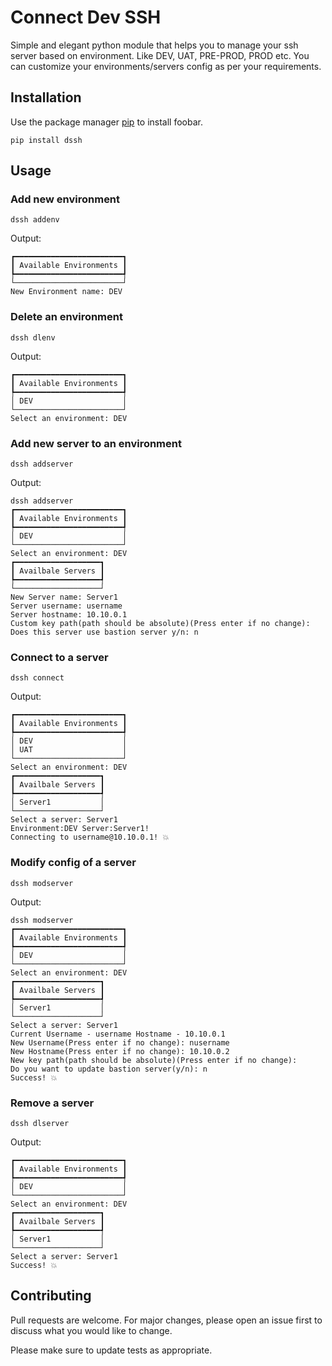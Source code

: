 # Connect Dev SSH

Simple and elegant python module that helps you to manage your ssh server based on environment. Like DEV, UAT, PRE-PROD, PROD etc.
You can customize your environments/servers config as per your requirements.

## Installation

Use the package manager [pip](https://pip.pypa.io/en/stable/) to install foobar.

```
pip install dssh
```

## Usage

### Add new environment

```
dssh addenv
```

Output:

```
┏━━━━━━━━━━━━━━━━━━━━━━━━┓
┃ Available Environments ┃
┡━━━━━━━━━━━━━━━━━━━━━━━━┩
└────────────────────────┘
New Environment name: DEV
```

### Delete an environment

```
dssh dlenv
```

Output:

```
┏━━━━━━━━━━━━━━━━━━━━━━━━┓
┃ Available Environments ┃
┡━━━━━━━━━━━━━━━━━━━━━━━━┩
│ DEV                    │
└────────────────────────┘
Select an environment: DEV
```

### Add new server to an environment

```
dssh addserver
```

Output:

```
dssh addserver
┏━━━━━━━━━━━━━━━━━━━━━━━━┓
┃ Available Environments ┃
┡━━━━━━━━━━━━━━━━━━━━━━━━┩
│ DEV                    │
└────────────────────────┘
Select an environment: DEV
┏━━━━━━━━━━━━━━━━━━━┓
┃ Availbale Servers ┃
┡━━━━━━━━━━━━━━━━━━━┩
└───────────────────┘
New Server name: Server1
Server username: username
Server hostname: 10.10.0.1
Custom key path(path should be absolute)(Press enter if no change):
Does this server use bastion server y/n: n
```

### Connect to a server

```
dssh connect
```

Output:

```
┏━━━━━━━━━━━━━━━━━━━━━━━━┓
┃ Available Environments ┃
┡━━━━━━━━━━━━━━━━━━━━━━━━┩
│ DEV                    │
│ UAT                    │
└────────────────────────┘
Select an environment: DEV
┏━━━━━━━━━━━━━━━━━━━┓
┃ Availbale Servers ┃
┡━━━━━━━━━━━━━━━━━━━┩
│ Server1           │
└───────────────────┘
Select a server: Server1
Environment:DEV Server:Server1!
Connecting to username@10.10.0.1! 💥
```

### Modify config of a server

```
dssh modserver
```

Output:

```
dssh modserver                    
┏━━━━━━━━━━━━━━━━━━━━━━━━┓
┃ Available Environments ┃
┡━━━━━━━━━━━━━━━━━━━━━━━━┩
│ DEV                    │
└────────────────────────┘
Select an environment: DEV
┏━━━━━━━━━━━━━━━━━━━┓
┃ Availbale Servers ┃
┡━━━━━━━━━━━━━━━━━━━┩
│ Server1           │
└───────────────────┘
Select a server: Server1
Current Username - username Hostname - 10.10.0.1
New Username(Press enter if no change): nusername
New Hostname(Press enter if no change): 10.10.0.2
New key path(path should be absolute)(Press enter if no change):
Do you want to update bastion server(y/n): n
Success! 💥
```

### Remove a server

```
dssh dlserver
```

Output:

```
┏━━━━━━━━━━━━━━━━━━━━━━━━┓
┃ Available Environments ┃
┡━━━━━━━━━━━━━━━━━━━━━━━━┩
│ DEV                    │
└────────────────────────┘
Select an environment: DEV
┏━━━━━━━━━━━━━━━━━━━┓
┃ Availbale Servers ┃
┡━━━━━━━━━━━━━━━━━━━┩
│ Server1           │
└───────────────────┘
Select a server: Server1
Success! 💥
```

## Contributing

Pull requests are welcome. For major changes, please open an issue first to discuss what you would like to change.

Please make sure to update tests as appropriate.

